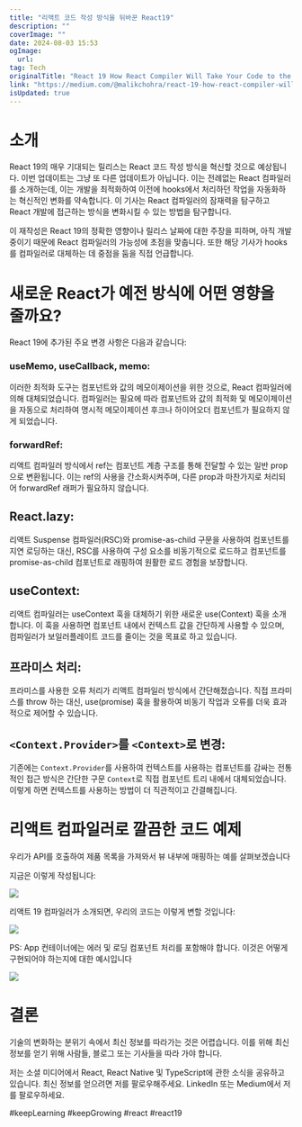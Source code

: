 ```yaml
---
title: "리액트 코드 작성 방식을 뒤바꾼 React19"
description: ""
coverImage: ""
date: 2024-08-03 15:53
ogImage: 
  url: 
tag: Tech
originalTitle: "React 19 How React Compiler Will Take Your Code to the Next Level"
link: "https://medium.com/@malikchohra/react-19-how-react-compiler-will-take-your-code-to-the-next-level-8a89702d8860"
isUpdated: true
---
```






# 소개

React 19의 매우 기대되는 릴리스는 React 코드 작성 방식을 혁신할 것으로 예상됩니다. 이번 업데이트는 그냥 또 다른 업데이트가 아닙니다. 이는 전례없는 React 컴파일러를 소개하는데, 이는 개발을 최적화하여 이전에 hooks에서 처리하던 작업을 자동화하는 혁신적인 변화를 약속합니다. 이 기사는 React 컴파일러의 잠재력을 탐구하고 React 개발에 접근하는 방식을 변화시킬 수 있는 방법을 탐구합니다.

이 재작성은 React 19의 정확한 영향이나 릴리스 날짜에 대한 주장을 피하며, 아직 개발 중이기 때문에 React 컴파일러의 가능성에 초점을 맞춥니다. 또한 해당 기사가 hooks를 컴파일러로 대체하는 데 중점을 둠을 직접 언급합니다.

# 새로운 React가 예전 방식에 어떤 영향을 줄까요?

<div class="content-ad"></div>

React 19에 추가된 주요 변경 사항은 다음과 같습니다:

### useMemo, useCallback, memo:

이러한 최적화 도구는 컴포넌트와 값의 메모이제이션을 위한 것으로, React 컴파일러에 의해 대체되었습니다. 컴파일러는 필요에 따라 컴포넌트와 값의 최적화 및 메모이제이션을 자동으로 처리하여 명시적 메모이제이션 후크나 하이어오더 컴포넌트가 필요하지 않게 되었습니다.

### forwardRef:

<div class="content-ad"></div>

리액트 컴파일러 방식에서 ref는 컴포넌트 계층 구조를 통해 전달할 수 있는 일반 prop으로 변환됩니다. 이는 ref의 사용을 간소화시켜주며, 다른 prop과 마찬가지로 처리되어 forwardRef 래퍼가 필요하지 않습니다.

## React.lazy:

리액트 Suspense 컴파일러(RSC)와 promise-as-child 구문을 사용하여 컴포넌트를 지연 로딩하는 대신, RSC를 사용하여 구성 요소를 비동기적으로 로드하고 컴포넌트를 promise-as-child 컴포넌트로 래핑하여 원활한 로드 경험을 보장합니다.

## useContext:

<div class="content-ad"></div>

리액트 컴파일러는 useContext 훅을 대체하기 위한 새로운 use(Context) 훅을 소개합니다. 이 훅을 사용하면 컴포넌트 내에서 컨텍스트 값을 간단하게 사용할 수 있으며, 컴파일러가 보일러플레이트 코드를 줄이는 것을 목표로 하고 있습니다.

## 프라미스 처리:

프라미스를 사용한 오류 처리가 리액트 컴파일러 방식에서 간단해졌습니다. 직접 프라미스를 throw 하는 대신, use(promise) 훅을 활용하여 비동기 작업과 오류를 더욱 효과적으로 제어할 수 있습니다.

## `<Context.Provider>`를 `<Context>`로 변경:

<div class="content-ad"></div>

기존에는 `Context.Provider`를 사용하여 컨텍스트를 사용하는 컴포넌트를 감싸는 전통적인 접근 방식은 간단한 구문 `Context`로 직접 컴포넌트 트리 내에서 대체되었습니다. 이렇게 하면 컨텍스트를 사용하는 방법이 더 직관적이고 간결해집니다.

# 리액트 컴파일러로 깔끔한 코드 예제

우리가 API를 호출하여 제품 목록을 가져와서 뷰 내부에 매핑하는 예를 살펴보겠습니다

지금은 이렇게 작성됩니다:

<div class="content-ad"></div>

<img src="/assets/img/React19HowReactCompilerWillTakeYourCodetotheNextLevel_0.png" />

리액트 19 컴파일러가 소개되면, 우리의 코드는 이렇게 변할 것입니다:

<img src="/assets/img/React19HowReactCompilerWillTakeYourCodetotheNextLevel_1.png" />

PS: App 컨테이너에는 에러 및 로딩 컴포넌트 처리를 포함해야 합니다. 이것은 어떻게 구현되어야 하는지에 대한 예시입니다

<div class="content-ad"></div>

<img src="/assets/img/React19HowReactCompilerWillTakeYourCodetotheNextLevel_2.png" />

# 결론

기술의 변화하는 분위기 속에서 최신 정보를 따라가는 것은 어렵습니다. 이를 위해 최신 정보를 얻기 위해 사람들, 블로그 또는 기사들을 따라 가야 합니다.

저는 소셜 미디어에서 React, React Native 및 TypeScript에 관한 소식을 공유하고 있습니다. 최신 정보를 얻으려면 저를 팔로우해주세요. LinkedIn 또는 Medium에서 저를 팔로우하세요.

<div class="content-ad"></div>

#keepLearning #keepGrowing #react #react19
